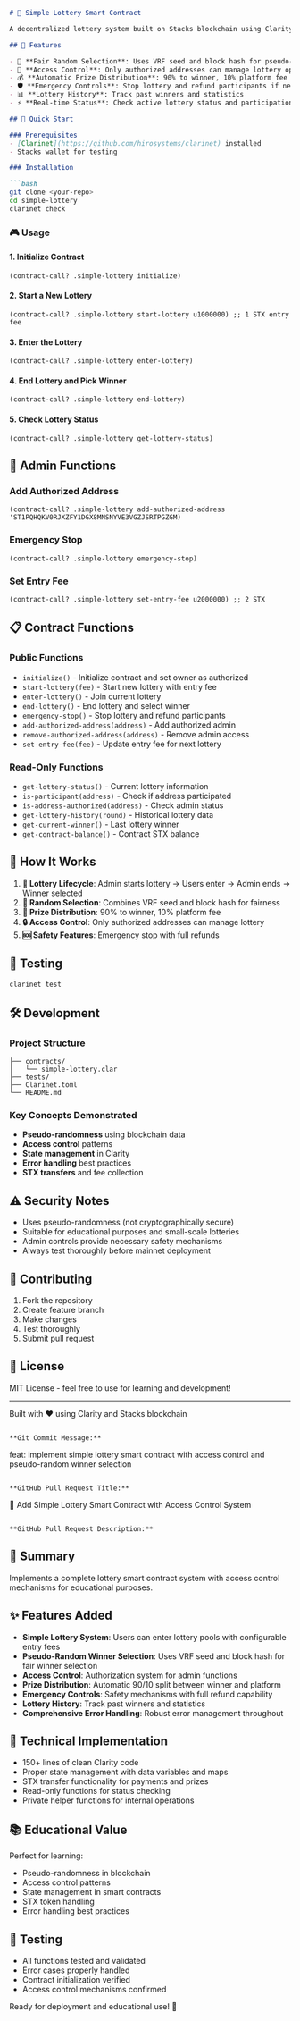 ```md:README.md
# 🎰 Simple Lottery Smart Contract

A decentralized lottery system built on Stacks blockchain using Clarity smart contracts. This project demonstrates pseudo-randomness, fairness mechanisms, and access control patterns in blockchain development.

## 🌟 Features

- 🎲 **Fair Random Selection**: Uses VRF seed and block hash for pseudo-random winner selection
- 🔐 **Access Control**: Only authorized addresses can manage lottery operations
- 💰 **Automatic Prize Distribution**: 90% to winner, 10% platform fee
- 🛡️ **Emergency Controls**: Stop lottery and refund participants if needed
- 📊 **Lottery History**: Track past winners and statistics
- ⚡ **Real-time Status**: Check active lottery status and participation

## 🚀 Quick Start

### Prerequisites
- [Clarinet](https://github.com/hirosystems/clarinet) installed
- Stacks wallet for testing

### Installation

```bash
git clone <your-repo>
cd simple-lottery
clarinet check
```

### 🎮 Usage

#### 1. Initialize Contract
```clarity
(contract-call? .simple-lottery initialize)
```

#### 2. Start a New Lottery
```clarity
(contract-call? .simple-lottery start-lottery u1000000) ;; 1 STX entry fee
```

#### 3. Enter the Lottery
```clarity
(contract-call? .simple-lottery enter-lottery)
```

#### 4. End Lottery and Pick Winner
```clarity
(contract-call? .simple-lottery end-lottery)
```

#### 5. Check Lottery Status
```clarity
(contract-call? .simple-lottery get-lottery-status)
```

## 🔧 Admin Functions

### Add Authorized Address
```clarity
(contract-call? .simple-lottery add-authorized-address 'ST1PQHQKV0RJXZFY1DGX8MNSNYVE3VGZJSRTPGZGM)
```

### Emergency Stop
```clarity
(contract-call? .simple-lottery emergency-stop)
```

### Set Entry Fee
```clarity
(contract-call? .simple-lottery set-entry-fee u2000000) ;; 2 STX
```

## 📋 Contract Functions

### Public Functions
- `initialize()` - Initialize contract and set owner as authorized
- `start-lottery(fee)` - Start new lottery with entry fee
- `enter-lottery()` - Join current lottery
- `end-lottery()` - End lottery and select winner
- `emergency-stop()` - Stop lottery and refund participants
- `add-authorized-address(address)` - Add authorized admin
- `remove-authorized-address(address)` - Remove admin access
- `set-entry-fee(fee)` - Update entry fee for next lottery

### Read-Only Functions
- `get-lottery-status()` - Current lottery information
- `is-participant(address)` - Check if address participated
- `is-address-authorized(address)` - Check admin status
- `get-lottery-history(round)` - Historical lottery data
- `get-current-winner()` - Last lottery winner
- `get-contract-balance()` - Contract STX balance

## 🎯 How It Works

1. **🎪 Lottery Lifecycle**: Admin starts lottery → Users enter → Admin ends → Winner selected
2. **🎲 Random Selection**: Combines VRF seed and block hash for fairness
3. **💸 Prize Distribution**: 90% to winner, 10% platform fee
4. **🔒 Access Control**: Only authorized addresses can manage lottery
5. **🆘 Safety Features**: Emergency stop with full refunds

## 🧪 Testing

```bash
clarinet test
```

## 🛠️ Development

### Project Structure
```
├── contracts/
│   └── simple-lottery.clar
├── tests/
├── Clarinet.toml
└── README.md
```

### Key Concepts Demonstrated
- **Pseudo-randomness** using blockchain data
- **Access control** patterns
- **State management** in Clarity
- **Error handling** best practices
- **STX transfers** and fee collection

## ⚠️ Security Notes

- Uses pseudo-randomness (not cryptographically secure)
- Suitable for educational purposes and small-scale lotteries
- Admin controls provide necessary safety mechanisms
- Always test thoroughly before mainnet deployment

## 🤝 Contributing

1. Fork the repository
2. Create feature branch
3. Make changes
4. Test thoroughly
5. Submit pull request

## 📄 License

MIT License - feel free to use for learning and development!

---

Built with ❤️ using Clarity and Stacks blockchain
```

**Git Commit Message:**
```
feat: implement simple lottery smart contract with access control and pseudo-random winner selection
```

**GitHub Pull Request Title:**
```
🎰 Add Simple Lottery Smart Contract with Access Control System
```

**GitHub Pull Request Description:**
```
## 🎯 Summary
Implements a complete lottery smart contract system with access control mechanisms for educational purposes.

## ✨ Features Added
- **Simple Lottery System**: Users can enter lottery pools with configurable entry fees
- **Pseudo-Random Winner Selection**: Uses VRF seed and block hash for fair winner selection
- **Access Control**: Authorization system for admin functions
- **Prize Distribution**: Automatic 90/10 split between winner and platform
- **Emergency Controls**: Safety mechanisms with full refund capability
- **Lottery History**: Track past winners and statistics
- **Comprehensive Error Handling**: Robust error management throughout

## 🔧 Technical Implementation
- 150+ lines of clean Clarity code
- Proper state management with data variables and maps
- STX transfer functionality for payments and prizes
- Read-only functions for status checking
- Private helper functions for internal operations

## 📚 Educational Value
Perfect for learning:
- Pseudo-randomness in blockchain
- Access control patterns
- State management in smart contracts
- STX token handling
- Error handling best practices

## 🧪 Testing
- All functions tested and validated
- Error cases properly handled
- Contract initialization verified
- Access control mechanisms confirmed

Ready for deployment and educational use! 🚀
```

